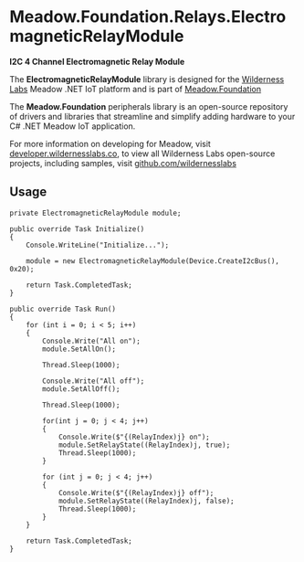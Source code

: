 # Meadow.Foundation.Relays.ElectromagneticRelayModule

**I2C 4 Channel Electromagnetic Relay Module**

The **ElectromagneticRelayModule** library is designed for the [Wilderness Labs](www.wildernesslabs.co) Meadow .NET IoT platform and is part of [Meadow.Foundation](https://developer.wildernesslabs.co/Meadow/Meadow.Foundation/)

The **Meadow.Foundation** peripherals library is an open-source repository of drivers and libraries that streamline and simplify adding hardware to your C# .NET Meadow IoT application.

For more information on developing for Meadow, visit [developer.wildernesslabs.co](http://developer.wildernesslabs.co/), to view all Wilderness Labs open-source projects, including samples, visit [github.com/wildernesslabs](https://github.com/wildernesslabs/)

## Usage

```
private ElectromagneticRelayModule module;

public override Task Initialize()
{
    Console.WriteLine("Initialize...");

    module = new ElectromagneticRelayModule(Device.CreateI2cBus(), 0x20);

    return Task.CompletedTask;
}

public override Task Run()
{
    for (int i = 0; i < 5; i++)
    {
        Console.Write("All on");
        module.SetAllOn();

        Thread.Sleep(1000);

        Console.Write("All off");
        module.SetAllOff();

        Thread.Sleep(1000);

        for(int j = 0; j < 4; j++)
        {
            Console.Write($"{(RelayIndex)j} on");
            module.SetRelayState((RelayIndex)j, true);
            Thread.Sleep(1000);
        }

        for (int j = 0; j < 4; j++)
        {
            Console.Write($"{(RelayIndex)j} off");
            module.SetRelayState((RelayIndex)j, false);
            Thread.Sleep(1000);
        }
    }

    return Task.CompletedTask;
}

```
